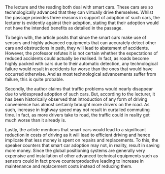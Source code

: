 The lecture and the reading both deal with smart cars. These cars are so technologically advanced that they can virtually drive themselves. Whilst the passage provides three reasons in support of adoption of such cars, the lecturer is evidently against their adoption, stating that their adoption would not have the intended benefits as detailed in the passage. 

To begin with, the article posits that since the smart cars make use of sensors and highly advanced equipments that can accurately detect other cars and obstructions in path, they will lead to abatement of accidents. However, the professor refutes it is not certain whether the expectations of reduced accidents could actually be realised. In fact, as roads become highly packed with cars due to their automatic detection, any technological failure would result in accidents far worse than the ones that would have occurred otherwise. And as most technological advancements suffer from failure, this is quite probable.

Secondly, the author claims that traffic problems would nearly disappear due to widespread adoption of such cars. But, according to the lecturer,  it has been historically observed that introduction of any form of driving convenience has almost certainly brought more drivers on the road. As such, increase in highway speed may not result in curtailed commuting time. In fact, as more drivers take to road, the traffic could in reality get much worse than it already is.

Lastly, the article mentions that smart cars would lead to a significant reduction in costs of driving as it will lead to efficient driving and hence implicate that less money is spent on repairs and replacements. To this, the speaker counters that smart car adoption may not, in reality, result in saving more money. Since the global positioning systems are generally very expensive and installation of other advanced technical equipments such as sensors could in fact prove counterproductive leading to increase in maintenance and replacement costs instead of reducing them.
